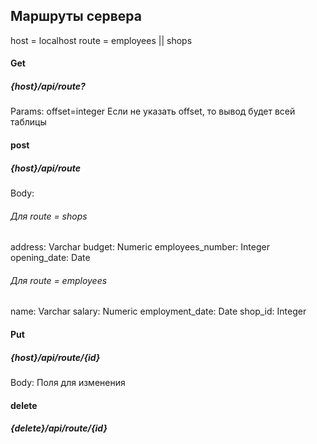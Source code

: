 ## Маршруты сервера

host = localhost
route = employees || shops

#### Get

##### {host}/api/route?

Params:
offset=integer
Если не указать offset, то вывод будет всей таблицы

#### post

##### {host}/api/route

Body:

###### Для route = shops

address: Varchar
budget: Numeric
employees_number: Integer
opening_date: Date

###### Для route = employees

name: Varchar
salary: Numeric
employment_date: Date
shop_id: Integer

#### Put

##### {host}/api/route/{id}

Body:
Поля для изменения

#### delete

##### {delete}/api/route/{id}
